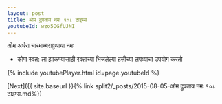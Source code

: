 ```yaml
---
layout: post
title: ओम द्रुपताय नमः १०८ टाइम्स
youtubeId: wzo5OGfUJNI
---
```

 
 
 ओम अर्धरा चारमाम्बराव्रुथाया नमः  
 
 -  कोण स्वत: ला झाकण्यासाठी रक्ताच्या भिजलेल्या हत्तीच्या लपव्याचा उपयोग करतो 
 
  
 
  
 
 
 
 
 
 


{% include youtubePlayer.html id=page.youtubeId %}
 
[Next]({{ site.baseurl }}{% link  split2/_posts/2015-08-05-ओम द्रुपताय नमः १०८ टाइम्स.md%})
 
